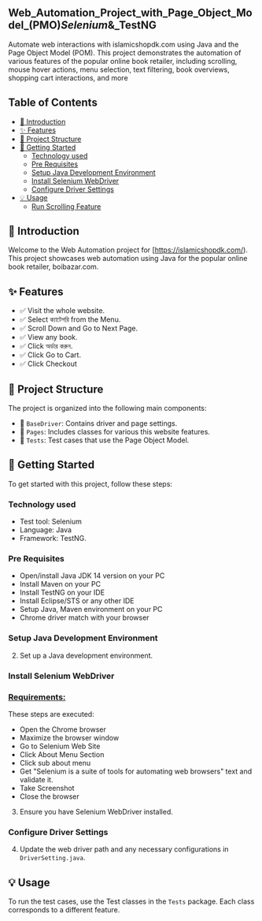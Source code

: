 ## Web_Automation_Project_with_Page_Object_Model_(PMO)_Selenium_&_TestNG
Automate web interactions with islamicshopdk.com using Java and the Page Object Model (POM). This project demonstrates the automation of various features of the popular online book retailer, including scrolling, mouse hover actions, menu selection, text filtering, book overviews, shopping cart interactions, and more



## Table of Contents

- [🚀 Introduction](#-introduction)
- [✨ Features](#-features)
- [📁 Project Structure](#-project-structure)
- [🏁 Getting Started](#-getting-started)
  - [Technology used](#Technology-used)
  - [Pre Requisites](#Pre-Requisites)
  - [Setup Java Development Environment](#setup-java-development-environment)
  - [Install Selenium WebDriver](#install-selenium-webdriver)
  - [Configure Driver Settings](#configure-driver-settings)
- [💡 Usage](#-usage)
  - [Run Scrolling Feature](#run-scrolling-feature)
  

## 🚀 Introduction

Welcome to the Web Automation project for [https://islamicshopdk.com/). This project showcases web automation using Java for the popular online book retailer, boibazar.com.

## ✨ Features

- ✅ Visit the whole website.
- ✅  Select  ক্যাটেগরি from the Menu.
- ✅ Scroll Down and Go to Next Page.
- ✅ View any book.
- ✅ Click অর্ডার করুন.
- ✅ Click Go to Cart.
- ✅ Click Checkout

## 📁 Project Structure

The project is organized into the following main components:

- 📂 `BaseDriver`: Contains driver and page settings.
- 📂 `Pages`: Includes classes for various this website features.
- 📂 `Tests`: Test cases that use the Page Object Model.

## 🏁 Getting Started

To get started with this project, follow these steps:

### Technology used

- Test tool: Selenium
- Language: Java
- Framework: TestNG.
### Pre Requisites
- Open/install Java JDK 14 version on your PC
- Install Maven on your PC
- Install TestNG on your IDE
- Install Eclipse/STS or any other IDE
- Setup Java, Maven environment on your PC
- Chrome driver match with your browser

### Setup Java Development Environment

2. Set up a Java development environment.

### Install Selenium WebDriver

### **[Requirements:](url)**
These steps are executed:

- Open the Chrome browser
- Maximize the browser window
- Go to  Selenium Web Site
- Click About Menu Section
- Click sub about menu
- Get "Selenium is a suite of tools for automating web browsers" text and validate it.
- Take Screenshot
- Close the browser
3. Ensure you have Selenium WebDriver installed.

### Configure Driver Settings

4. Update the web driver path and any necessary configurations in `DriverSetting.java`.

## 💡 Usage

To run the test cases, use the Test classes in the `Tests` package. Each class corresponds to a different feature.


